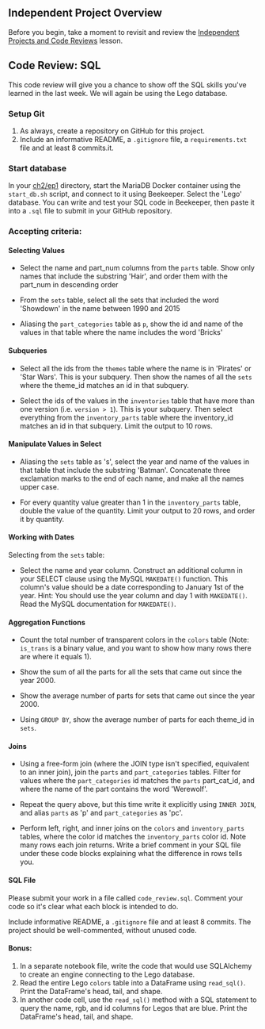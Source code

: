 ## Independent Project Overview
Before you begin, take a moment to revisit and review the [Independent Projects and Code Reviews](https://www.learnhowtoprogram.com/introduction-to-programming/getting-started-at-epicodus/independent-projects-and-code-reviews) lesson.

## Code Review: SQL
This code review will give you a chance to show off the SQL skills you've learned in the last week. We will again be using the Lego database.

### Setup Git
1. As always, create a repository on GitHub for this project. 
1. Include an informative README, a `.gitignore` file, a `requirements.txt` file and at least 8 commits.it.

### Start database
In your [ch2/ep1](https://github.com/datastackacademy/data-engineering-bootcamp/tree/main/deb/ch2/ep1) directory, start the MariaDB Docker container using the `start_db.sh` script, and connect to it using Beekeeper. Select the 'Lego' database. You can write and test your SQL code in Beekeeper, then paste it into a `.sql` file to submit in your GitHub repository.


### Accepting criteria:
#### Selecting Values
- Select the name and part_num columns from the `parts` table. Show only names that include the substring 'Hair', and order them with the part_num in descending order

- From the `sets` table, select all the sets that included the word 'Showdown' in the name between 1990 and 2015

- Aliasing the `part_categories` table as `p`, show the id and name of the values in that table where the name includes the word 'Bricks'

#### Subqueries
- Select all the ids from the `themes` table where the name is in 'Pirates' or 'Star Wars'. This is your subquery. Then show the names of all the `sets` where the theme_id matches an id in that subquery.

- Select the ids of the values in the `inventories` table that have more than one version (i.e. `version > 1`). This is your subquery. Then select everything from the `inventory_parts` table where the inventory_id matches an id in that subquery. Limit the output to 10 rows.

#### Manipulate Values in Select
- Aliasing the `sets` table as 's', select the year and name of the values in that table that include the substring 'Batman'. Concatenate three exclamation marks to the end of each name, and make all the names upper case.

- For every quantity value greater than 1 in the `inventory_parts` table, double the value of the quantity. Limit your output to 20 rows, and order it by quantity.

#### Working with Dates

Selecting from the `sets` table:
- Select the name and year column. Construct an additional column in your SELECT clause using the MySQL `MAKEDATE()` function. This column's value should be a date corresponding to January 1st of the year. Hint: You should use the year column and day 1 with `MAKEDATE()`. Read the MySQL documentation for `MAKEDATE()`.

#### Aggregation Functions
- Count the total number of transparent colors in the `colors` table (Note: `is_trans` is a binary value, and you want to show how many rows there are where it equals 1).

- Show the sum of all the parts for all the sets that came out since the year 2000.

- Show the average number of parts for sets that came out since the year 2000.

- Using `GROUP BY`, show the average number of parts for each theme_id in `sets`.

#### Joins
- Using a free-form join (where the JOIN type isn't specified, equivalent to an inner join), join the `parts` and `part_categories` tables. Filter for values where the `part_categories` id matches the `parts` part_cat_id, and where the name of the part contains the word 'Werewolf'.

- Repeat the query above, but this time write it explicitly using `INNER JOIN`, and alias `parts` as 'p' and `part_categories` as 'pc'.

- Perform left, right, and inner joins on the `colors` and `inventory_parts` tables, where the color id matches the `inventory_parts` color id. Note many rows each join returns. Write a brief comment in your SQL file under these code blocks explaining what the difference in rows tells you.

#### SQL File
Please submit your work in a file called `code_review.sql`. Comment your code so it's clear what each block is intended to do.

Include informative README, a `.gitignore` file and at least 8 commits.
The project should be well-commented, without unused code.

#### Bonus:
1. In a separate notebook file, write the code that would use SQLAlchemy to create an engine connecting to the Lego database. 
2. Read the entire Lego `colors` table into a DataFrame using `read_sql()`. Print the DataFrame's head, tail, and shape. 
3. In another code cell, use the `read_sql()` method with a SQL statement to query the name, rgb, and id columns for Legos that are blue. Print the DataFrame's head, tail, and shape.